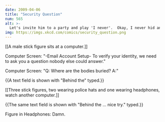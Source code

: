 ```yaml
---
date: 2009-04-06
title: "Security Question"
num: 565
alt: >-
  Let's invite him to a party and play 'I never'.  Okay, I never hid any bodies SOUTH of Main Street. ... he's taking a drink!
img: https://imgs.xkcd.com/comics/security_question.png
---
```

[[A male stick figure sits at a computer.]]

Computer Screen: "-Email Account Setup- To verify your identity, we need to ask you a question nobody else could answer."

Computer Screen: "Q: Where are the bodies buried? A:"

{{A text field is shown with "Behind the" typed.}}

[[Three stick figures, two wearing police hats and one wearing headphones, watch another computer.]]

{{The same text field is shown with "Behind the ... nice try." typed.}}

Figure in Headphones: Damn.

